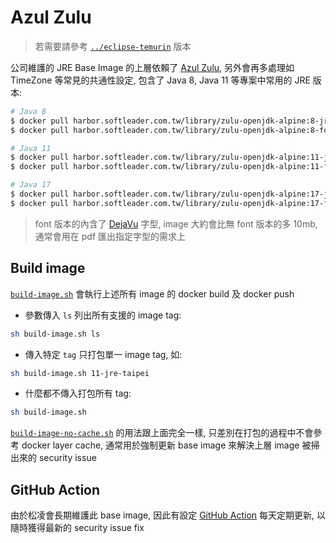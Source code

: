 # Azul Zulu

> 若需要請參考 [`../eclipse-temurin`](../eclipse-temurin) 版本

公司維護的 JRE Base Image 的上層依賴了 [Azul Zulu](https://www.azul.com/products/zulu-enterprise/jdk-comparison-matrix/), 另外會再多處理如 TimeZone 等常見的共通性設定, 包含了 Java 8, Java 11 等專案中常用的 JRE 版本:

```sh
# Java 8
$ docker pull harbor.softleader.com.tw/library/zulu-openjdk-alpine:8-jre-taipei
$ docker pull harbor.softleader.com.tw/library/zulu-openjdk-alpine:8-font-jre-taipei

# Java 11
$ docker pull harbor.softleader.com.tw/library/zulu-openjdk-alpine:11-jre-taipei
$ docker pull harbor.softleader.com.tw/library/zulu-openjdk-alpine:11-font-jre-taipei

# Java 17
$ docker pull harbor.softleader.com.tw/library/zulu-openjdk-alpine:17-jre-taipei
$ docker pull harbor.softleader.com.tw/library/zulu-openjdk-alpine:17-font-jre-taipei
```

> font 版本的內含了 [DejaVu](https://dejavu-fonts.github.io/) 字型, image 大約會比無 font 版本的多 10mb, 通常會用在 pdf 匯出指定字型的需求上

## Build image

[`build-image.sh`](./build-image.sh) 會執行上述所有 image 的 docker build 及 docker push

- 參數傳入 `ls` 列出所有支援的 image tag:

```sh
sh build-image.sh ls
```

- 傳入特定 `tag` 只打包單一 image tag, 如:

```sh
sh build-image.sh 11-jre-taipei
```

- 什麼都不傳入打包所有 tag:

```sh
sh build-image.sh
```

[`build-image-no-cache.sh`](./build-image-no-cache.sh) 的用法跟上面完全一樣, 只差別在打包的過程中不會參考 docker layer cache, 通常用於強制更新 base image 來解決上層 image 被掃出來的 security issue

## GitHub Action

由於松凌會長期維護此 base image, 因此有設定 [GitHub Action](../.github/workflows/azul-zulu.yml) 每天定期更新, 以隨時獲得最新的 security issue fix
